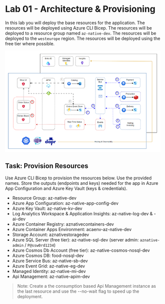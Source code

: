 # Lab 01 - Architecture & Provisioning

In this lab you will deploy the base resources for the application. The resources will be deployed using Azure CLI Bicep. The resources will be deployed to a resource group named `az-native-dev`. The resources will be deployed to the `westeurope` region. The resources will be deployed using the free tier where possible.

![architecture](_images/app.png)

## Task: Provision Resources

Use Azure CLI Bicep to provision the resources below. Use the provided names. Store the outputs (endpoints and keys) needed for the app in Azure App Configuration and Azure Key Vault (keys & credentials).

- Resource Group: az-native-dev
- Azure App Configuration: az-native-app-config-dev
- Azure Key Vault: az-native-kv-dev
- Log Analytics Workspace & Application Insights: az-native-log-dev & -ai-dev
- Azure Container Registry: aznativecontainers-dev
- Azure Container Apps Environment: acaenv-az-native-dev
- Storage Account: aznativestoragedev
- Azure SQL Server (free tier): az-native-sql-dev (server admin: `aznative-admin` / `P@ssw0rd1234`)
- Azure Cosmos Db Account (free tier): az-native-cosmos-nosql-dev
- Azure Cosmos DB: food-nosql-dev
- Azure Service Bus: az-native-sb-dev
- Azure Event Grid: az-native-eg-dev
- Managed Identity: az-native-mi-dev
- Api Management: az-native-apim-dev

>Note: Create a the consumption based Api Management instance as the last resource and use the --no-wait flag to speed up the deployment.